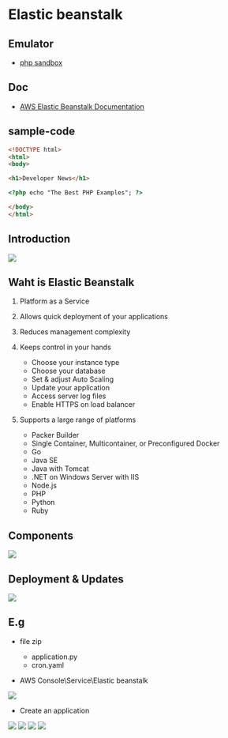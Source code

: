 # Elastic beanstalk

## Emulator
* [php sandbox](https://sandbox.onlinephpfunctions.com/)

## Doc
* [AWS Elastic Beanstalk Documentation](https://docs.aws.amazon.com/elastic-beanstalk/index.html)

## sample-code
````html
<!DOCTYPE html>
<html>
<body>

<h1>Developer News</h1>

<?php echo "The Best PHP Examples"; ?>

</body>
</html> 
````

## Introduction
[<img src="https://i.imgur.com/1wo0ijX.png">](https://i.imgur.com/1wo0ijX.png)

## Waht is Elastic Beanstalk
1) Platform as a Service
2) Allows quick deployment of your applications
3) Reduces management complexity
4) Keeps control in your hands
   * Choose your instance type
   * Choose your database
   * Set & adjust Auto Scaling
   * Update your application
   * Access server log files
   * Enable HTTPS on load balancer

5) Supports a large range of platforms
   * Packer Builder
   * Single Container, Multicontainer, or Preconfigured Docker
   * Go
   * Java SE
   * Java with Tomcat
   * .NET on Windows Server with IIS
   * Node.js
   * PHP
   * Python
   * Ruby
   
## Components
[<img src="https://i.imgur.com/6EMDgrJ.png">](https://i.imgur.com/6EMDgrJ.png)

## Deployment & Updates
[<img src="https://i.imgur.com/L6GYZ92.png">](https://i.imgur.com/L6GYZ92.png)

## E.g
* file zip
    * application.py
    * cron.yaml
    
* AWS Console\Service\Elastic beanstalk

[<img src="https://i.imgur.com/ZgNw81l.png">](https://i.imgur.com/ZgNw81l.png)

* Create an application

[<img src="https://i.imgur.com/G86O11b.png">](https://i.imgur.com/G86O11b.png)
[<img src="https://i.imgur.com/wxqV59y.png">](https://i.imgur.com/wxqV59y.png)
[<img src="https://i.imgur.com/KZWBlmj.png">](https://i.imgur.com/KZWBlmj.png)
[<img src="https://i.imgur.com/Su8yM3G.png">](https://i.imgur.com/Su8yM3G.png)
